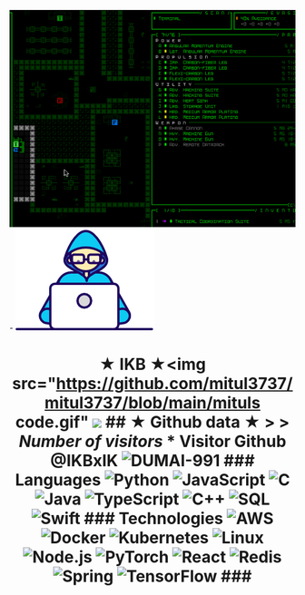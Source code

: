 ![Alt text](https://github.com/MRVIVEK-CODER/MRVIVEK-CODER/raw/main/md7Oqrf.gif) - ![Alt text](https://github.com/MRVIVEK-CODER/MRVIVEK-CODER/raw/main/Developer.gif) <h1 align="center">★ IKB ★<img src="https://github.com/mitul3737/mitul3737/blob/main/mituls code.gif" <a href="https://github.com/Hunter-alamin"><img width=550 src="https://github-profile-trophy.vercel.app/?username=Hunter-alamin&theme=dracula&no-frame=true&title=Followers,Stars,Commit,Repository,Issues"/></a> ## ★ Github data ★ > > *Number of visitors* * **Visitor Github @IKBxIK** ![DUMAI-991](https://komarev.com/ghpvc/?username=Dumai-991&color=blue) ### Languages ![Python](https://img.shields.io/badge/-Python-000?&logo=Python) ![JavaScript](https://img.shields.io/badge/-JavaScript-000?&logo=JavaScript) ![C](https://img.shields.io/badge/-C-000?&logo=C) ![Java](https://img.shields.io/badge/-Java-000?&logo=Java&logoColor=007396) ![TypeScript](https://img.shields.io/badge/-TypeScript-000?&logo=TypeScript) ![C++](https://img.shields.io/badge/-C++-000?&logo=c%2b%2b&logoColor=00599C) ![SQL](https://img.shields.io/badge/-SQL-000?&logo=MySQL) ![Swift](https://img.shields.io/badge/-Swift-000?&logo=Swift) ### Technologies ![AWS](https://img.shields.io/badge/-AWS-000?&logo=Amazon-AWS&logoColor=F90) ![Docker](https://img.shields.io/badge/-Docker-000?&logo=Docker) ![Kubernetes](https://img.shields.io/badge/-Kubernetes-000?&logo=Kubernetes) ![Linux](https://img.shields.io/badge/-Linux-000?&logo=Linux) ![Node.js](https://img.shields.io/badge/-Node.js-000?&logo=node.js) ![PyTorch](https://img.shields.io/badge/-PyTorch-000?&logo=PyTorch) ![React](https://img.shields.io/badge/-React-000?&logo=React) ![Redis](https://img.shields.io/badge/-Redis-000?&logo=Redis) ![Spring](https://img.shields.io/badge/-Spring-000?&logo=Spring) ![TensorFlow](https://img.shields.io/badge/-TensorFlow-000?&logo=TensorFlow) ### 
